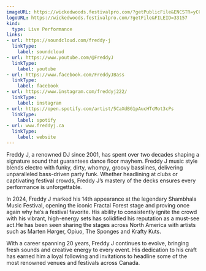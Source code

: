 ```yaml
---
imageURL: https://wickedwoods.festivalpro.com/?getPublicFile&ENCSTR=yCCTYDZFNzAgSOuhwBTr
logoURL: https://wickedwoods.festivalpro.com/?getFile&FILEID=33157
kind:
  type: Live Performance
links:
- url: https://soundcloud.com/freddy-j
  linkType:
    label: soundcloud
- url: https://www.youtube.com/@FreddyJ
  linkType:
    label: youtube
- url: https://www.facebook.com/FreddyJBass
  linkType:
    label: facebook
- url: https://www.instagram.com/freddyj222/
  linkType:
    label: instagram
- url: https://open.spotify.com/artist/5CaXdBG1pAucHTcMot3cPs
  linkType:
    label: spotify
- url: www.freddyj.ca
  linkType:
    label: website
---
```

Freddy J, a renowned DJ since 2001, has spent over two decades shaping a signature sound that guarantees dance floor mayhem. Freddy J music style blends electro with funky, dirty, whompy, groovy basslines, delivering unparalleled bass-driven party funk. Whether headlining at clubs or captivating festival crowds, Freddy J’s mastery of the decks ensures every performance is unforgettable.

In 2024, Freddy J marked his 14th appearance at the legendary Shambhala Music Festival, opening the iconic Fractal Forest stage and proving once again why he’s a festival favorite. His ability to consistently ignite the crowd with his vibrant, high-energy sets has solidified his reputation as a must-see act.He has been seen sharing the stages across North America with artists such as Marten Hørger, Opiuo, The Sponges and Krafty Kuts.

With a career spanning 20 years, Freddy J continues to evolve, bringing fresh sounds and creative energy to every event. His dedication to his craft has earned him a loyal following and invitations to headline some of the most renowned venues and festivals across Canada.